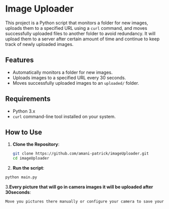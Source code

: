 # Image Uploader

This project is a Python script that monitors a folder for new images, uploads them to a specified URL using a `curl` command, and moves successfully uploaded files to another folder to avoid redundancy.
It will upload them to a server after certain amount of time and continue to keep track of newly uploaded images.

## Features
- Automatically monitors a folder for new images.
- Uploads images to a specified URL every 30 seconds.
- Moves successfully uploaded images to an `uploaded/` folder.

## Requirements
- Python 3.x
- `curl` command-line tool installed on your system.

## How to Use
1. **Clone the Repository**:
   ```bash
   git clone https://github.com/amani-patrick/imageUploader.git
   cd imageUploader
2. **Run the script**:
```bash
python main.py 
 ```
3.**Every picture that will go in camera images it will be uploaded after 30seconds**:
```bash
Move you pictures there manually or configure your camera to save your pictures in camera_images
```